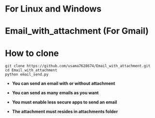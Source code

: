 # For Linux and Windows

# Email_with_attachment (For Gmail)

# How to clone
```
git clone https://github.com/usama7628674/Email_with_attachment.git
cd Email_with_attachment
python email_send.py
```

* **You can send an email with or without attachment**

* **You can send as many emails as you want**

* **You must enable less secure apps to send an email**

* **The attachment must resides in attachments folder**
